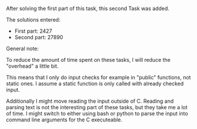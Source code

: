 After solving the first part of this task, this second Task was added.

The solutions entered:

* First part: 2427
* Second part: 27890


General note:

To reduce the amount of time spent on these tasks, I will reduce the "overhead" a little bit.

This means that I only do input checks for example in "public" functions, not static ones.
I assume a static function is only called with already checked input.

Additionally I might move reading the input outside of C.
Reading and parsing text is not the interesting part of these tasks, but they take me a lot of time.
I might switch to either using bash or python to parse the input into command line arguments for the C executeable.
